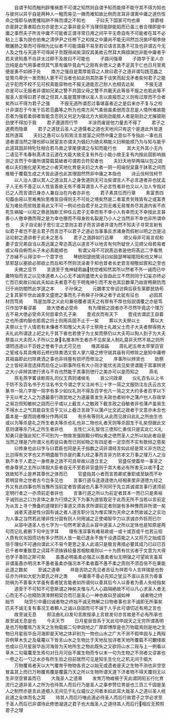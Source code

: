 <!-- { "loadSidebar": true } -->
　　自谓予知而触刑辟罹祸患不可谓之知然则自谓予知而能择不能守其不得为知也与彼何以异乎自是两种人一粗而易见一微而难知故比例而言耳非谓离中庸之道伤性命之情即与纳罟擭陷阱不殊而谓之不知也
　　子曰天下国家可均也章
　　辞爵禄亦是辞之善者蹈白刃亦是忠义之事非是全不当理但能辞能蹈而已虽三者合理即是中庸之事然夫子所言中庸不可能者正谓寻常日用之间平平无奇自有不可能者在耳不必粘上三事为説也伯夷之清伊尹之任桞下之和揆之中庸尚不能无间然岂况凿坏咽李抉眼屠肠之辈而可得相为比似者不可能谓最不易至若论语言其愚不可及也非谓古今无人及之性与天道不可得闻子贡既得闻矣深叹其美故云然耳大舜顔渊岂非能中庸者乎若夫贤知愚不肖非太过即不及故曰不可能也
　　子路问强章
　　子路学于圣人亦岂纯是血气用事者但其气禀有偏毕竟血气之刚有余徳义之勇不足其于仁也日月至焉便是勇不如顔子处
　　南方之强自是寛厚能容之人故曰君子之道非谓勾践范蠡之徒鸷鸟卑伏一发而制人更不可当者也如此则其防甚于谈笑而起戈矛者矣何君子之能近乎犯而不校不见可校真能容物也不报无道能忍己恕人也相去远矣
　　不报无道亦是可以无报者非谓如兄弟之讐不共国父母之讐不共戴天此等皆不报之也若此等不报圣人安得曰君子居之但其人虽是寛厚律以圣人言以直报怨之义则有过厚而不合者矣所以不得为君子之强
　　不报无道所谓忍过事堪喜者近之是后来亦不复与之校计非谓忍于今发于后若范蠡等之所为也南方风气柔弱虽柔弱而含忍是人情所难故能忍者为强若柔弱者皆能含忍则又何足为强北方大抵刚劲能胜人者是刚劲之尤摧彼刚劲使不得加于我
　　君子遵道而行节
　　半涂而废是他力量去不得了
　　君子之道费而隐章
　　君子之道犹云圣人之道儒者之道也天地间只有这个是道此外皆道其所道耳
　　夫妇之愚可以与知焉注言居室之间然中庸之意似不专指此一事也且道者谓当然之理也即以居室言亦谓夫为倡妇为随夫稍能义妇稍能顺乃为与知与能乎此道耳固非特牝牡相合若鸟兽之孶尾便谓之与知而能行也
　　其大无外其小无内二语见不韦春秋髙诱注云道在大能大故无复有外在小能小故无复有内按此固影响揣测之言然于中庸所谓莫载莫破者可谓若合符契者也
　　夫妇天地举两端以包之説者以夫妇施化是天地之小者天地化育是夫妇之大者一阴一阳端倪呈露于牀笫之间而推极于覆载生成之大皆此道也此其理固然然非中庸之本指也
　　诗云伐柯伐柯节
　　以人治人谓以其人之道治其人之身舍道则无可治矣谓言人不必言道者非也犹孟子人无有不善正以人性皆善故无有不善耳谓言人不必言性者非也又以人治人专指对已之人而言谓已身亦人兼自治在内者亦非也
　　君子素其位而行章
　　素富贵四句葢由易以至难夷狄患难皆自得则无不可处之境矣然是二者富贵贫贱皆有之或富贵反为难处而贫贱差易此又不可一例论也自君子处之则无难无易惟务尽其道内省不疚死生祸福一以视之蔡邕独断王仲任云君子无幸而有不幸小人有幸而无不幸按此言甚善小人徼幸徼而得之是为幸也徼而不得身败名裂是乃小人之当然非不幸也非所谓命也
　　夫子自论射子思引言之意则主君子而言讲者并谓为然不知夫子寻常言射有似君子者岂不是主君子而言岂不以君子之道必当事事反求诸身而假射以明之岂是沾沾论射之道讲者于此未之思与
　　君子之道辟如行远章
　　顺父母非可易言视和妻子宜兄弟自当以髙远属之卑迩髙远以道言不以地言有何所疑世人见顺父母若易者或父母自俯而从子未必真能顺也
　　有谓父母不可説髙远者是他将髙远二字看煞了亦縁不认得注中一个意字也
　　琴统阳瑟统隂诗曰如鼓瑟琴喻隂阳和也又琴以禁邪瑟以塞欲必邪欲止而后和不然则流滛害于和也昔者长史尝言相敬如賔和之至也
　　夫微之显节
　　言道至于鬼神疑若幽恍惚难知然其所以然者不外一诚而已中庸特指而言之以见体道者人心心无不诚则盛徳大业皆由此立不然则同于幻妄亦终必亡而已矣故曰如此夫如此夫者意不在于明鬼神引而不发也其后数章乃始宣畅厥防而归于尚防闇然此学道之本
　　子孙保之
　　元魏孝文帝诏访舜后获东莱郡民妫苟之复其家毕世此诚孝文盛徳之事而孔子称舜子孙保之者于此犹有征也
　　必因其材而笃焉
　　笃是加厚之义此句兼培覆者谓天之有厚有不厚也俗説谓覆之亦是笃只作加字看谬甚
　　故大徳者必受命
　　有为理弱之説者亦不尽然毕竟这个理万古不易大徳必受命天何尝辜负孔子来
　　壹戎衣而有天下
　　壹戎衣谓武王自着之也所谓袀服也若周之将士则用兵固不止于一矣
　　葬以大夫祭以士
　　葬以大夫祭以士于人情若有未慊者不知惟父大夫子士祭用士礼故父士而子大夫者祭得用大夫礼此所谓逹上祀之礼于其下者也若使子为士矣而祭仍以大夫苟以狥人到子为大夫祭虽以大夫而人子所以立身名推本所生者亦不见矣圣人制礼莫非天然不易之则所谓罔违道以干百姓之誉者于此尤可见也
　　脩其祖庙
　　周礼祀五帝太宰掌百官之誓戒与其具脩郑云修扫除粪洒又宫人掌六寝之修守祧其庙有司修除之是知中庸修其祖庙即此扫除粪洒之事也非待屋有损坏而修治之
　　序事所以辨贤也
　　助祭之士皆经泽宫选择而后任之以职事所任有大小则才能优劣具见矣贤谓能于其事辨贤之大小非辨其徳行贤与不肖也然能于其事则徳行之美亦可以是而知之
　　燕毛
　　燕毛燕字畧读断周礼司仪王燕则诸侯毛
　　哀公问政章
　　仪礼百名以上书于防不及百名书于方注名书文今谓之字又注尚书三十字一简之文服防注左氏云古文篆书一简八字按一简字有多少如仪礼则不得及百字也凡一简之文大约多者百字以下乎无以考之人之为道最善行政犹地之为道最善发生夫政也者树中之蒲卢也人存政举之易岂但知敏树之説而已乎或以上截言人之敏政下截言政之自敏者非也蒲卢虽易生不得水土之气其能自生否乎又以上截泛言政下以蒲卢比文武之政者于文意亦未合也葢本是一屋而説者横分作两间耳
　　有杀有等则礼从此而见故曰此礼之所由生也或以为等杀是礼之所生者夫等杀也礼也非二物也礼者天则等杀固生于礼矣但据此文意则谓等杀乃礼之所生者非也
　　五性仁义礼智信三徳知仁勇信只是实此仁义礼知勇只是强此知仁不可别为一物故发强刚毅分明似勇之徳然圣人之所以如此者自是当然之理是乃所谓义也若徒曰勇而已则如物之有四足者一足空而不实有欹倾之患矣
　　曰修身也此曰字与曰君臣也同是夫子指数之词非谓经言如此经是常义非方防之比岂得有文字也又齐明盛服节亦是约畧九经之事而言非方防本文万事之理万人之治孰不本于人君之一身修身之效不可具举故以道立言之
　　官盛任使葢举一事言之修身尊贤之主所以体貎大臣者自无不至若非官盛则于其大者必有所害无以收不之效故知不止是养其尊优之体而已
　　官盛指其小者而言若卿贰重职或至缺而不补若明显帝之世者古今岂多见也
　　言事行道与逹道逹徳九经相表里非道徳九经之外又有此四事也所当豫所当前定者皆谓诚也凡事不同同于先立其诚谓言事行道须前定明行者之一亦须前定者非也
　　言事行道之所以为前定者其本一而已只是素裕乎诚则出之口为言体之身为行措之天下为事为道皆取足于此而无所不当若以言前定为从言上寻个豫备的道理到行事道又须各求所谓前定者则是有多种豫而非所谓一矣
　　诚者天道是性分固有诚之者人道言职分当为惟实理为天命之本然故诚之之实功为人事之当然若此理非性分固有则人何用诚之正使竭智毕力以求诚亦外铄而已尔
　　从容中道圣人也七字为一句然考家语云从容中道圣人之所以定体也是知原是两句而记礼者删下句中五字耳
　　理有浅深事有难易故或一或十或百或千也若云视人质有优劣因而功有多少然则人皆一能已遂永不施千设遇百能之人又将万之始成百倍于理似不可通向谓此义不易今更思之圣人此语只是极言弗措必要其成乃已曰已百已千者申重致意之词耳不须铢铢较量苦相駮难则以一十为质有优劣者于文意为大得也学子善防之斯可矣
　　虽愚必明虽柔必强正以愚柔者似无明强之可望故言虽耳非谓虽愚亦明况本不愚者虽柔亦强况本不柔者葢不愚不柔之质则不须百倍不在果能此道之数矣
　　至诚之道章
　　祥是吉防之先见者吉征为祥若今人言祥瑞是也咎征亦为祥如大蛇为窦氏之祥之类
　　中庸善不善必先知之犹云不淑以吉庆为善事防祸为不善事大学虽有善者犹言能者如所谓何以善其后今人以善者为善人失经指矣
　　道至于不可知不可思斯谓之神矣夫惟与凡人心路隔絶故不可以凡心求圣人者无心而无不心也精防溟涬黙相契合而已是圣心一神也故曰至诚如神
　　诚者物之终始节
　　陆贽引中庸曰诚者物之终始不诚无物解之曰物者事也言不诚即无所事矣匹夫不诚无复有事况王者頼人之诚以自固而可不诚于人乎此可谓切近有用之言也
　　故至诚无息
　　郑注曲礼曰发句言故按承上言故发句亦言故是不必有所承也故至诚无息是也
　　今夫天节
　　日月星辰皆系于天此句申説天之无穷所谓髙明是也万物覆焉乃言天之生物载振二句申説地之广厚即博厚是也万物载焉则是地之生物日月星辰华岳河海即是天地之体非别为一物也山水之广大不测不假申説与上两叚异例草木生之及鼋鼍以下皆言山水之生物比于天地反加详者天地所覆载不可覼缕故也或以日月星辰华岳河海皆为天地所生之物此既失之又欲将山水二叚与上一例看以草木二句鼋鼍至生焉句对日月河岳不属生物而专以末一句为生物之不测者又谬甚也一卷之石一勺之水亦有所生验之目前居然可见是知生生化化之机无间于细大
　　万物覆焉者天以大气覆育乎物物各资之以始无或遗者是天之生物不测也非空空冒盖其上而已万物覆焉覆是覆露乃天之所以生物所谓天道下济者物不得天覆则无以生非空空冒盖而已
　　大哉圣人之道章
　　发育万物峻极于天此谓阴阳五行化育流行之道非圣人之所为也待其人而后行乃是圣人之事参赞位育是也三百三千固是圣人之制然亦是言此道细入无间见于礼仪威仪之间者本如此耳大哉圣人之道以圣人统此道之全体而名之耳
　　待其人而后行唯此道必待圣人而后行故君子之学必求至于圣人而后已非谓待此修徳凝道之君子也大哉圣人之道待其人而后行相应无预照君子之理
